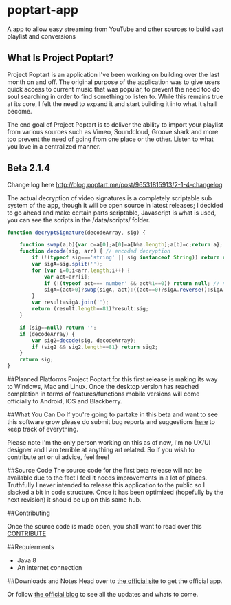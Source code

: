 poptart-app
===========

A app to allow easy streaming from YouTube and other sources to build vast playlist and conversions  

## What Is Project Poptart?

Project Poptart is an application I've been working on building over the last month on and off. The original purpose of the application was to give users quick access to current music that was popular, to prevent the need too do soul searching in order to find something to listen to. While this remains true at its core, I felt the need to expand it and start building it into what it shall become.
    
The end goal of Project Poptart is to deliver the ability to import your playlist from various sources such as Vimeo, Soundcloud, Groove shark and more too prevent the need of going from one place or the other. Listen to what you love in a centralized manner. 

## Beta 2.1.4

Change log here http://blog.poptart.me/post/96531815913/2-1-4-changelog

The actual decryption of video signatures is a completely scriptable sub system of the app, though it will be open source in latest releases; I decided to go ahead and make certain parts scriptable, Javascript is what is used, you can see the scripts in the /data/scripts/ folder.

```javascript
function decryptSignature(decodeArray, sig) {

    function swap(a,b){var c=a[0];a[0]=a[b%a.length];a[b]=c;return a};
    function decode(sig, arr) { // encoded decryption
        if (!(typeof sig==='string' || sig instanceof String)) return null;
        var sigA=sig.split('');
        for (var i=0;i<arr.length;i++) {
            var act=arr[i];
            if (!(typeof act==='number' && act%1==0)) return null; // not integer?
            sigA=(act>0)?swap(sigA, act):((act==0)?sigA.reverse():sigA.slice(-act));
        }
        var result=sigA.join('');
        return (result.length==81)?result:sig;
    }

    if (sig==null) return '';
    if (decodeArray) {
        var sig2=decode(sig, decodeArray);
        if (sig2 && sig2.length==81) return sig2;
    }
    return sig;
}
```

##Planned Platforms
Project Poptart for this first release is making its way to Windows, Mac and Linux. Once the desktop version has reached completion in terms of features/functions mobile versions will come officially to Android, IOS and Blackberry. 

##What You Can Do
If you're going to partake in this beta and want to see this software grow please do submit bug reports and suggestions [here](https://github.com/Codeusa/poptart-app/issues) to keep track of everything.

Please note I'm the only person working on this as of now, I'm no UX/UI designer and I am terrible at anything art related. So if you wish to contribute art or ui advice, feel free!


##Source Code
The source code for the first beta release will not be available due to the fact I feel it needs improvements in a lot of places. Truthfully I never intended to release this application to the public so I slacked a bit in code structure. Once it has been optimized (hopefully by the next revision) it should be up on this same hub.
 
##Contributing

Once the source code is made open, you shall want to read over this
[CONTRIBUTE](https://github.com/Codeusa/poptart-app/blob/master/CONTRIBUTE.md)

##Requierments 
- Java 8
- An internet connection

##Downloads and Notes
Head over to [the official site](http://poptart.me) to get the official app.

Or follow [the official blog](http://blog.poptart.me) to see all the updates and whats to come. 
